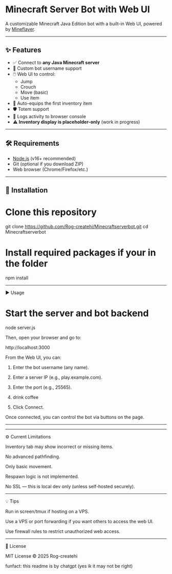 # Minecraft Server Bot with Web UI

A customizable Minecraft Java Edition bot with a built-in Web UI, powered by [Mineflayer](https://github.com/PrismarineJS/mineflayer).

---

## ✨ Features

- ✅ Connect to **any Java Minecraft server**
- 👤 Custom bot username support
- 🖱️ Web UI to control:
  - Jump
  - Crouch
  - Move (basic)
  - Use item
- 🔄 Auto-equips the first inventory item
- 🛡️ Totem support
- 🧭 Logs activity to browser console
- ⚠️ **Inventory display is placeholder-only** (work in progress)

---

## 🛠 Requirements

- [Node.js](https://nodejs.org/) (v16+ recommended)
- Git (optional if you download ZIP)
- Web browser (Chrome/Firefox/etc.)

---

## 🚀 Installation

# Clone this repository
git clone https://github.com/Rog-createhi/Minecraftserverbot.git
cd Minecraftserverbot

# Install required packages if your in the folder
npm install


---

▶️ Usage

# Start the server and bot backend
node server.js

Then, open your browser and go to:

http://localhost:3000

From the Web UI, you can:

1. Enter the bot username (any name).


2. Enter a server IP (e.g., play.example.com).


3. Enter the port (e.g., 25565).


4.  drink coffee


5. Click Connect.



Once connected, you can control the bot via buttons on the page.


---
---

⚙️ Current Limitations

Inventory tab may show incorrect or missing items.

No advanced pathfinding.

Only basic movement.

Respawn logic is not implemented.

No SSL — this is local dev only (unless self-hosted securely).



---

💡 Tips

Run in screen/tmux if hosting on a VPS.

Use a VPS or port forwarding if you want others to access the web UI.

Use firewall rules to restrict unauthorized web access.



---

📜 License

MIT License © 2025 Rog-createhi

funfact: this readme is by chatgpt (yes ik it may not be right)
